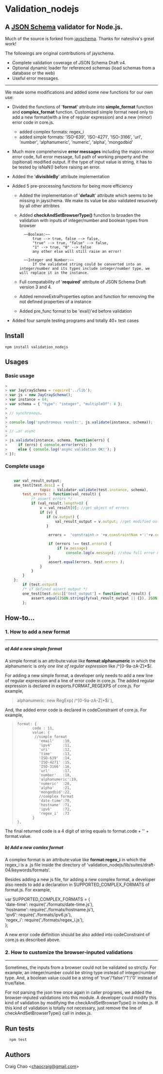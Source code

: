 # Validation_nodejs

A [JSON Schema](http://tools.ietf.org/html/draft-zyp-json-schema-04) validator for Node.js.
--------------------
Much of the source is forked from [jayschema](https://github.com/natesilva/jayschema/). Thanks for natesilva's great work!

The followings are original contributions of jayschema.

* Complete validation coverage of JSON Schema Draft v4.
* Optional dynamic loader for referenced schemas (load schemas from a database or the web)
* Useful error messages.

-----------------
We made some modifications and added some new functions for our own use:


* Divided the functions of '**format**' attribute into **simple_format** function and **complex_format** function. Customized simple format need only to add a new format(with a line of regular expression) and a new (minor) error code in core.js.
	* added complex formats: regex_i
	* added simple formats: 'ISO-639', 'ISO-4271', 'ISO-3166', 'url', 'number', 'alphanumeric', 'numeric', 'alpha', 'mongodbid'

* Much more comprehensive **error messages** including the major+minor error code, full error message, full path of working property and the (opitional) modified output.
If the type of input value is string, it has to be tested by isNaN() before raising an error.
* Added the '**divisibleBy**' attribute implementation

* Added 5 pre-processing functions for being more efficiency
	* Added the implementation of '**default**' attribute which seems to be missing in jayschema. We make its value be also validated resusively by all other attribtes
	* Added **checkAndSetBrowserType()** function to broaden the validation with inputs of integer/number and boolean types from browser
	
			~~Boolean:~~
				true --> true, false --> false,
				"true" --> true, "false" --> false,
				"1" --> true, "0" --> false
				any other else will still raise an error!
				
			~~Integer and Number:~~
			    If the validated string could be converted into an integer/number and its types include integer/number type, we will replace it in the instance. 
	* Full compatability of '**required**' attribute of JSON Schema Draft version 3 and 4.
	* Added removeExtraProperties option and function for removing the not defined properties of a instance
	* Added pre_func format to be 'eval()'ed before validation
* Added four sample testing programs and totally 40+ test cases



## Install

    npm install validation_nodejs

## Usages

### Basic usage

```js
> 
> var JayCraySchema = require('../lib');  
> var js = new JayCraySchema();  
> var instance = 64;  
> var schema = { "type": "integer", "multipleOf": 8 };
> 
> // synchronous…  
> 
> console.log('synchronous result:', js.validate(instance, schema));
> 
> // …or async  
> 
> js.validate(instance, schema, function(errs) {   
>     if (errs) { console.error(errs); }  
>     else { console.log('async validation OK!'); }  
> });

```


### Complete usage

```js

    var val_result_output; 
    one_test[test.desc] = {  
        		topic : Validator.validate(test.instance, schema),  
		test_errors : function(val_result) {
			/* assert errors */
            if (val_result.length>0) { 
                v = val_result[0]; //get object of errors
                if (v) {
                   if (v.output) {
                       val_result_output = v.output; //get modified output
                   }
  
                    errors =  'constraint-> '+v.constraintNam +':'+v.constraintValue + ', tested-> '+ v.testedValue;

                    if (errors !== test.errors) {
                        if (v.message)
                            console.log(v.message); //show full error messages
                    }
			        assert.equal(errors, test.errors );
                }
            }
		}
	};
       	if (test.output)
		/* if defined assert output */
		one_test[test.desc]['test_output'] = function(val_result) {
			assert.equal(JSON.stringify(val_result_output || {}), JSON.stringify(test.output || {}));
		};

```

## How-to…

### 1. How to add a new format
------------
#####  a) Add a new simple format

A simple format is an attribute:value like **format:alphanumeric** in which the alphanumeric is only *one line of regular expression* like /^[0-9a-zA-Z]*$/.

For adding a new simple format, a developer only needs to add a new line of regular expression and a line of error code in core.js. The added regular expression is declared in exports.FORMAT_REGEXPS of core.js. For example,  
>  alphanumeric: new RegExp( /^[0-9a-zA-Z]*$/ ),  

And, the added error code is declared in codeConstraint of core.js. For example,
>     format: {
>            code : 11,
>            value: {
>             //simple format
>               'email'    :10,
>               'ipv4'     :11,
>               'uri'      :12,
>               'time'     :13,
>               'ISO-639'  :14,
>               'ISO-4271' :15,
>               'ISO-3166' :16,
>               'url'      :17,
>               'number'   :18,
>               'alphanumeric':19,
>               'numeric'  :20,
>               'alpha'    :21,
>               'mongodbid':22,
>               //complex format
>               'date-time':70,
>               'hostname' :71,
>               'ipv6'     :72,
>               'regex_i'  :73
>            }
>     },
The final returned code is a 4 digit of string equals to format.code + '' + format.value. 


#####  b) Add a new comlex format

A complex format is an attribute:value like **format:regex_i** in which the regex_i is a .js file inside the directory of 'validation_nodejs/lib/suites/draft-04/keywords/formats'. 

Besides adding a new js file, for adding a new complex format, a developer also needs to add a declaration in SUPPORTED_COMPLEX_FORMATS of format.js. For example,



 var SUPPORTED_COMPLEX_FORMATS = {  
   'date-time': require('./formats/date-time.js'),  
   'hostname': require('./formats/hostname.js'),  
   'ipv6': require('./formats/ipv6.js'),  
   'regex_i': require('./formats/regex_i.js'),  
 };   

A new error code definition should be also added into codeConstraint of core.js as described above.




### 2. How to customize the browser-inputed validations
------------
Sometimes, the inputs from a browser could not be validated so strictly. For example, an integer/number could be string type instead of integer/number type. And, a boolean value could be a string of 'true'/'false'/'1'/'0' instead of true/false.

For not parsing the json tree once again in caller programs, we added the browser-inputed validations into this module. A developer could modify this kind of validation by modifying the checkAndSetBrowserType() in index.js. If this kind of validation is totally not necessary, just remove the  line of checkAndSetBrowserType() call in index.js.

Run tests
-------------

```
  npm test
```

Authors
-------

Craig Chao <<chaocraig@gmail.com>>






